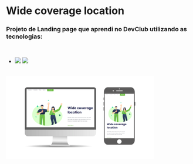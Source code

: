 <h1>Wide coverage location</h1>
<h3>Projeto de Landing page que aprendi no DevClub utilizando as tecnologias:</h3>
<br>

- <img src="https://img.shields.io/badge/HTML5-E34F26.svg?style=for-the-badge&logo=HTML5&logoColor=white"> <img src="https://img.shields.io/badge/CSS3-1572B6.svg?style=for-the-badge&logo=CSS3&logoColor=white">
<br>
<img src="https://github.com/bianncalopes/Projeto-Wide/blob/master/IMG/Telas%20Wide.png?raw=true" alt=imagem-tela width="80%">
